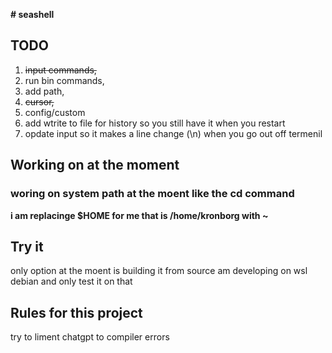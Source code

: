 <b># seashell </b>

## TODO

1. <del>input commands,</del>
2. run bin commands,
3. add path,
4. <del>cursor,</del>
5. config/custom
6. add wtrite to file for history so you still have it when you restart
7. opdate input so it makes a line change (\n) when you go out off termenil

## Working on at the moment

### woring on system path at the moent like the cd command

<b> i am replacinge $HOME for me that is /home/kronborg with ~ </b>

## Try it

only option at the moent is building it from source am developing on wsl debian and only test it on that

## Rules for this project

try to liment chatgpt to compiler errors
